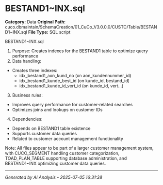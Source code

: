 # BESTAND1~INX.sql

**Category:** Data
**Original Path:** cuco.dbmaintain/SchemaCreation/01_CuCo_V3.0.0.0/CUSTC/Table/BESTAND1~INX.sql
**File Type:** SQL script

BESTAND1~INX.sql
1. Purpose: Creates indexes for the BESTAND1 table to optimize query performance
2. Data handling:
- Creates three indexes:
  * idx_bestand1_aon_kund_no (on aon_kundennummer_id)
  * idx_bestand1_kunde_best_id (on kunde_id, bestand_id)
  * idx_bestand1_kunde_id_vert_id (on kunde_id, vert...)
3. Business rules:
- Improves query performance for customer-related searches
- Optimizes joins and lookups on customer IDs
4. Dependencies:
- Depends on BESTAND1 table existence
- Supports customer data queries
- Related to customer account management functionality

Note: All files appear to be part of a larger customer management system, with CUCO_SEGMENT handling customer categorization, TOAD_PLAN_TABLE supporting database administration, and BESTAND1~INX optimizing customer data queries.

---
*Generated by AI Analysis - 2025-07-05 16:31:38*
